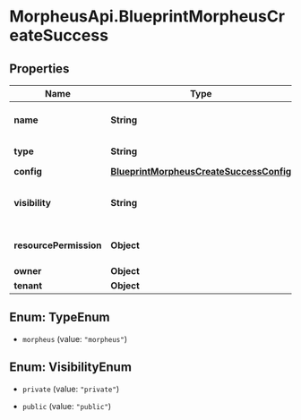 # MorpheusApi.BlueprintMorpheusCreateSuccess

## Properties

Name | Type | Description | Notes
------------ | ------------- | ------------- | -------------
**name** | **String** | A name for the blueprint | [optional] 
**type** | **String** | Blueprint Type | [optional] 
**config** | [**BlueprintMorpheusCreateSuccessConfig**](BlueprintMorpheusCreateSuccessConfig.md) |  | [optional] 
**visibility** | **String** | Private or Public Access | [optional] [default to &#39;private&#39;]
**resourcePermission** | **Object** | Resource Permission Block | [optional] 
**owner** | **Object** | Owner | [optional] 
**tenant** | **Object** | Tenant | [optional] 



## Enum: TypeEnum


* `morpheus` (value: `"morpheus"`)





## Enum: VisibilityEnum


* `private` (value: `"private"`)

* `public` (value: `"public"`)




